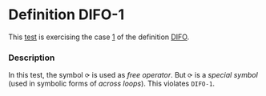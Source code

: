 # Definition DIFO-1

This [test](.) is exercising the case [1](../Readme.md) of the definition [DIFO](../../difo/Readme.md).

### Description

In this test, the symbol `⟳` is used as *free operator*. But `⟳` is a *special symbol* (used in symbolic forms of *across loops*). This violates `DIFO-1`.
